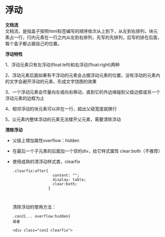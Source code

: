 # 浮动

**文档流**  
文档流，是指盒子按照html标签编写的顺序依次从上到下，从左到右排列，块元素占一行，行内元素在一行之内从左到右排列，先写的先排列，后写的排在后面，每个盒子都占据自己的位置。

**浮动特性**

1、浮动元素只有左浮动\(float:left\)和右浮动\(float:right\)两种

2、浮动元素后面如果有不浮动的元素会占据浮动元素的位置，没有浮动的元素内的文字会避开浮动的元素，形成文字饶图的效果

3、一个浮动元素会尽量向左或向右移动，直到它的外边缘碰到父级边框或另一个浮动元素的边框为止

4、相邻浮动的块元素可以并在一行，超出父级宽度就换行

5、父元素内整体浮动的元素无法撑开父元素，需要清除浮动


**清除浮动**

* 父级上增加属性overflow：hidden
* 在最后一个子元素的后面加一个空的div，给它样式属性 clear:both（不推荐）
* 使用成熟的清浮动样式类，clearfix

  ```
  .clearfix:after{ 
                    content: "";
                    display: table;
                    clear:both;
                  }
  
 
  ```

  清除浮动的使用方法：

  ```
  .con2{... overflow:hidden}
  或者

  <div class="con2 clearfix">
  ```



